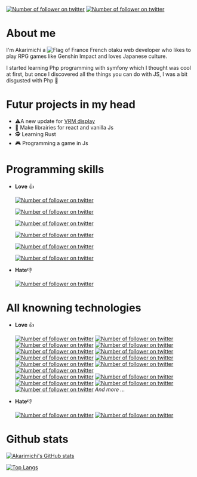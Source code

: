 [![Number of follower on twitter](https://img.shields.io/github/followers/akarimichi?style=flat-square&logo=github)](https://github.com/Akarimichi)
[![Number of follower on twitter](https://img.shields.io/twitter/follow/akarimichi_?style=flat-square&logo=twitter)](https://twitter.com/akarimichi_)

# About me

I'm Akarimichi a ![Flag of France](https://raw.githubusercontent.com/stevenrskelton/flag-icon/master/png/16/country-4x3/fr.png) French otaku web developer who likes to play RPG games like Genshin Impact and loves Japanese culture.

I started learning Php programming with symfony which I thought was cool at first, but once I discovered all the things you can do with JS, I was a bit disgusted with Php 🙁

# Futur projects in my head

- ⚠️A new update for [VRM display](https://akarimichi.github.io/vrm-display-releases/en/)
- 🚧 Make librairies for react and vanilla Js
- 🕵️ Learning Rust
- 🎮 Programming a game in Js

# Programming skills

- **Love** 👍

    [![Number of follower on twitter](https://img.shields.io/badge/Html-100%25-dd4b25?style=flat-square&logo=html5)](https://github.com/Akarimichi) 

    [![Number of follower on twitter](https://img.shields.io/badge/Css-95%25-fff?style=flat-square&logo=css3)](https://github.com/Akarimichi) 

    [![Number of follower on twitter](https://img.shields.io/badge/Javascript-95%25-ead41c?style=flat-square&logo=javascript)](https://github.com/Akarimichi) 

    [![Number of follower on twitter](https://img.shields.io/badge/Typescript-85%25-2f72bc?style=flat-square&logo=typescript)](https://github.com/Akarimichi) 


    [![Number of follower on twitter](https://img.shields.io/badge/Python-40%25-346d9d?style=flat-square&logo=python)](https://github.com/Akarimichi)

    [![Number of follower on twitter](https://img.shields.io/badge/Shell-35%25-346d9d?style=flat-square&logo=shell)](https://github.com/Akarimichi) 

- **Hate**👎

    [![Number of follower on twitter](https://img.shields.io/badge/Php-95%25-7175aa?style=flat-square&logo=php)](https://github.com/Akarimichi) 



# All knowning technologies

- **Love** 👍

    [![Number of follower on twitter](https://img.shields.io/badge/React-555555?style=flat-square&logo=react)](https://github.com/Akarimichi) 
[![Number of follower on twitter](https://img.shields.io/badge/Recoil-555555?style=flat-square&logo=react)](https://github.com/Akarimichi) 
[![Number of follower on twitter](https://img.shields.io/badge/Redux-555555?style=flat-square&logo=redux)](https://github.com/Akarimichi) 
[![Number of follower on twitter](https://img.shields.io/badge/Electron-555555?style=flat-square&logo=electron)](https://github.com/Akarimichi) 
[![Number of follower on twitter](https://img.shields.io/badge/Tauri-555555?style=flat-square&logo=tauri)](https://github.com/Akarimichi) 
[![Number of follower on twitter](https://img.shields.io/badge/Eslint-555555?style=flat-square&logo=eslint)](https://github.com/Akarimichi)
[![Number of follower on twitter](https://img.shields.io/badge/Stylelint-555555?style=flat-square&logo=stylelint)](https://github.com/Akarimichi) 
[![Number of follower on twitter](https://img.shields.io/badge/React%20Native-555555?style=flat-square&logo=react)](https://github.com/Akarimichi) 
[![Number of follower on twitter](https://img.shields.io/badge/Rollup-555555?style=flat-square&logo=rollup.js)](https://github.com/Akarimichi) 
[![Number of follower on twitter](https://img.shields.io/badge/Vite-555555?style=flat-square&logo=vite)](https://github.com/Akarimichi) 
[![Number of follower on twitter](https://img.shields.io/badge/Webpack-555555?style=flat-square&logo=webpack)](https://github.com/Akarimichi)  
[![Number of follower on twitter](https://img.shields.io/badge/ThreeJs-555555?style=flat-square&logo=three.js)](https://github.com/Akarimichi)
[![Number of follower on twitter](https://img.shields.io/badge/Sass-555555?style=flat-square&logo=sass)](https://github.com/Akarimichi) 
[![Number of follower on twitter](https://img.shields.io/badge/NodeJs-555555?style=flat-square&logo=node.js)](https://github.com/Akarimichi) 
[![Number of follower on twitter](https://img.shields.io/badge/Mysql-555555?style=flat-square&logo=mysql)](https://github.com/Akarimichi) 
[![Number of follower on twitter](https://img.shields.io/badge/Postgresql-555555?style=flat-square&logo=postgresql)](https://github.com/Akarimichi) *And more ...*

- **Hate**👎

    [![Number of follower on twitter](https://img.shields.io/badge/Symfony-555555?style=flat-square&logo=symfony)](https://github.com/Akarimichi)
[![Number of follower on twitter](https://img.shields.io/badge/Jquery-555555?style=flat-square&logo=jquery)](https://github.com/Akarimichi) 



# Github stats

[![Akarimichi's GitHub stats](https://github-readme-stats.vercel.app/api?username=akarimichi&show_icons=true&theme=radical)](https://github.com/Akarimichi)

[![Top Langs](https://github-readme-stats.vercel.app/api/top-langs/?username=akarimichi&layout=compact&theme=radical)](https://github.com/Akarimichi)
